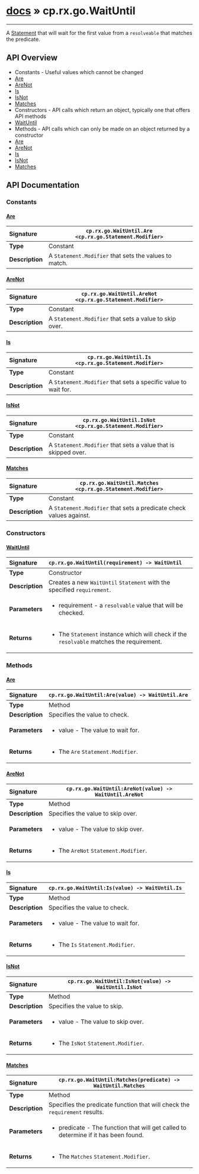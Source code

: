 # [docs](index.md) » cp.rx.go.WaitUntil
---

A [Statement](cp.rx.go.Statement.md) that will wait for the first value from a `resolveable` that matches the predicate.

## API Overview
* Constants - Useful values which cannot be changed
 * [Are](#are)
 * [AreNot](#arenot)
 * [Is](#is)
 * [IsNot](#isnot)
 * [Matches](#matches)
* Constructors - API calls which return an object, typically one that offers API methods
 * [WaitUntil](#waituntil)
* Methods - API calls which can only be made on an object returned by a constructor
 * [Are](#are)
 * [AreNot](#arenot)
 * [Is](#is)
 * [IsNot](#isnot)
 * [Matches](#matches)

## API Documentation

### Constants

#### [Are](#are)
| <span style="float: left;">**Signature**</span> | <span style="float: left;">`cp.rx.go.WaitUntil.Are <cp.rx.go.Statement.Modifier>` </span>                                                          |
| -----------------------------------------------------|---------------------------------------------------------------------------------------------------------|
| **Type**                                             | Constant |
| **Description**                                      | A `Statement.Modifier` that sets the values to match. |

#### [AreNot](#arenot)
| <span style="float: left;">**Signature**</span> | <span style="float: left;">`cp.rx.go.WaitUntil.AreNot <cp.rx.go.Statement.Modifier>` </span>                                                          |
| -----------------------------------------------------|---------------------------------------------------------------------------------------------------------|
| **Type**                                             | Constant |
| **Description**                                      | A `Statement.Modifier` that sets a value to skip over. |

#### [Is](#is)
| <span style="float: left;">**Signature**</span> | <span style="float: left;">`cp.rx.go.WaitUntil.Is <cp.rx.go.Statement.Modifier>` </span>                                                          |
| -----------------------------------------------------|---------------------------------------------------------------------------------------------------------|
| **Type**                                             | Constant |
| **Description**                                      | A `Statement.Modifier` that sets a specific value to wait for. |

#### [IsNot](#isnot)
| <span style="float: left;">**Signature**</span> | <span style="float: left;">`cp.rx.go.WaitUntil.IsNot <cp.rx.go.Statement.Modifier>` </span>                                                          |
| -----------------------------------------------------|---------------------------------------------------------------------------------------------------------|
| **Type**                                             | Constant |
| **Description**                                      | A `Statement.Modifier` that sets a value that is skipped over. |

#### [Matches](#matches)
| <span style="float: left;">**Signature**</span> | <span style="float: left;">`cp.rx.go.WaitUntil.Matches <cp.rx.go.Statement.Modifier>` </span>                                                          |
| -----------------------------------------------------|---------------------------------------------------------------------------------------------------------|
| **Type**                                             | Constant |
| **Description**                                      | A `Statement.Modifier` that sets a predicate check values against. |

### Constructors

#### [WaitUntil](#waituntil)
| <span style="float: left;">**Signature**</span> | <span style="float: left;">`cp.rx.go.WaitUntil(requirement) -> WaitUntil` </span>                                                          |
| -----------------------------------------------------|---------------------------------------------------------------------------------------------------------|
| **Type**                                             | Constructor |
| **Description**                                      | Creates a new `WaitUntil` `Statement` with the specified `requirement`. |
| **Parameters**                                       | <ul><li>requirement  - a <code>resolvable</code> value that will be checked.</li></ul> |
| **Returns**                                          | <ul><li>The <code>Statement</code> instance which will check if the <code>resolvable</code> matches the requirement.</li></ul> |

### Methods

#### [Are](#are)
| <span style="float: left;">**Signature**</span> | <span style="float: left;">`cp.rx.go.WaitUntil:Are(value) -> WaitUntil.Are` </span>                                                          |
| -----------------------------------------------------|---------------------------------------------------------------------------------------------------------|
| **Type**                                             | Method |
| **Description**                                      | Specifies the value to check. |
| **Parameters**                                       | <ul><li>value  - The value to wait for.</li></ul> |
| **Returns**                                          | <ul><li>The <code>Are</code> <code>Statement.Modifier</code>.</li></ul> |

#### [AreNot](#arenot)
| <span style="float: left;">**Signature**</span> | <span style="float: left;">`cp.rx.go.WaitUntil:AreNot(value) -> WaitUntil.AreNot` </span>                                                          |
| -----------------------------------------------------|---------------------------------------------------------------------------------------------------------|
| **Type**                                             | Method |
| **Description**                                      | Specifies the value to skip over. |
| **Parameters**                                       | <ul><li>value  - The value to skip over.</li></ul> |
| **Returns**                                          | <ul><li>The <code>AreNot</code> <code>Statement.Modifier</code>.</li></ul> |

#### [Is](#is)
| <span style="float: left;">**Signature**</span> | <span style="float: left;">`cp.rx.go.WaitUntil:Is(value) -> WaitUntil.Is` </span>                                                          |
| -----------------------------------------------------|---------------------------------------------------------------------------------------------------------|
| **Type**                                             | Method |
| **Description**                                      | Specifies the value to check. |
| **Parameters**                                       | <ul><li>value  - The value to wait for.</li></ul> |
| **Returns**                                          | <ul><li>The <code>Is</code> <code>Statement.Modifier</code>.</li></ul> |

#### [IsNot](#isnot)
| <span style="float: left;">**Signature**</span> | <span style="float: left;">`cp.rx.go.WaitUntil:IsNot(value) -> WaitUntil.IsNot` </span>                                                          |
| -----------------------------------------------------|---------------------------------------------------------------------------------------------------------|
| **Type**                                             | Method |
| **Description**                                      | Specifies the value to skip. |
| **Parameters**                                       | <ul><li>value  - The value to skip over.</li></ul> |
| **Returns**                                          | <ul><li>The <code>IsNot</code> <code>Statement.Modifier</code>.</li></ul> |

#### [Matches](#matches)
| <span style="float: left;">**Signature**</span> | <span style="float: left;">`cp.rx.go.WaitUntil:Matches(predicate) -> WaitUntil.Matches` </span>                                                          |
| -----------------------------------------------------|---------------------------------------------------------------------------------------------------------|
| **Type**                                             | Method |
| **Description**                                      | Specifies the predicate function that will check the `requirement` results. |
| **Parameters**                                       | <ul><li>predicate  - The function that will get called to determine if it has been found.</li></ul> |
| **Returns**                                          | <ul><li>The <code>Matches</code> <code>Statement.Modifier</code>.</li></ul> |

